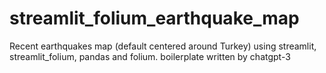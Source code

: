# streamlit_folium_earthquake_map
Recent earthquakes map (default centered around Turkey) using streamlit, streamlit_folium, pandas and folium. boilerplate written by chatgpt-3
